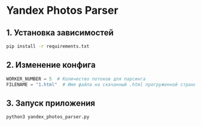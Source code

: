 # Yandex Photos Parser

## 1. Установка зависимостей

```bash
pip install -r requirements.txt
```

## 2. Изменение конфига
```python
WORKER_NUMBER = 5  # Количество потоков для парсинга
FILENAME = "1.html"  # Имя файла на скачанный .html прогруженной страницы Яндекс.Картинки
```

## 3. Запуск приложения

```bash
python3 yandex_photos_parser.py
```